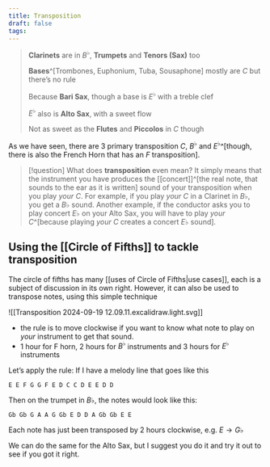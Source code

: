 ```yaml
---
title: Transposition
draft: false
tags:
---
```

> **Clarinets** are in $B^\flat$, **Trumpets** and **Tenors (Sax)** too
> 
> **Bases**^[Trombones, Euphonium, Tuba, Sousaphone] mostly are $C$ but there’s no rule
> 
> Because **Bari Sax**, though a base is $E^\flat$ with a treble clef
> 
> $E^\flat$ also is **Alto Sax**, with a sweet flow
> 
> Not as sweet as the **Flutes** and **Piccolos** in $C$ though

As we have seen, there are 3 primary transposition $C$, $B^\flat$ and $E^\flat$^[though, there is also the French Horn that has an $F$ transposition].

> [!question] What does **transposition** even mean?
> It simply means that the instrument you have produces the [[concert]]^[the real note, that sounds to the ear as it is written] sound of your transposition when you play *your* $C$. For example, if you play *your* $C$ in a Clarinet in $B\flat$, you get a $B\flat$ sound. Another example, if the conductor asks you to play concert $E\flat$ on your Alto Sax, you will have to play *your* $C$^[because playing *your* $C$ creates a concert $E\flat$ sound].
## Using the [[Circle of Fifths]] to tackle transposition

The circle of fifths has many [[uses of Circle of Fifths|use cases]], each is a subject of discussion in its own right. However, it can also be used to transpose notes, using this simple technique

![[Transposition 2024-09-19 12.09.11.excalidraw.light.svg]]
- the rule is to move clockwise if you want to know what note to play on *your* instrument to get that sound.
- 1 hour for F horn, 2 hours for $B^\flat$ instruments and 3 hours for $E^\flat$ instruments

Let’s apply the rule: If I have a melody line that goes like this

```
E E F G G F E D C C D E E D D
```

Then on the trumpet in $B\flat$, the notes would look like this:

```
Gb Gb G A A G Gb E D D A Gb Gb E E
```

Each note has just been transposed by 2 hours clockwise, e.g. $E \to G\flat$ 

We can do the same for the Alto Sax, but I suggest you do it and try it out to see if you got it right[]().